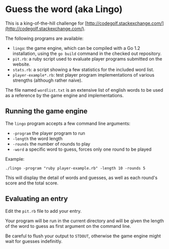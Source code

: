 # Guess the word (aka Lingo) #

This is a king-of-the-hill challenge for [http://codegolf.stackexchange.com/](http://codegolf.stackexchange.com/).

The following programs are available:

- `lingo`: the game engine, which can be compiled with a Go 1.2 installation, using the `go build` command in the checked out repository.
- `pit.rb`: a ruby script used to evaluate player programs submitted on the website.
- `stats.rb`: a script showing a few statistics for the included word list.
- `player-example*.rb`: test player program implementations of various strengths (although rather naive).

The file named `wordlist.txt` is an extensive list of english words to be used as a reference by the game engine and implementations.

## Running the game engine ##

The `lingo` program accepts a few command line arguments:

- `-program` the player program to run
- `-length` the word length
- `-rounds` the number of rounds to play
- `-word` a specific word to guess, forces only one round to be played

Example:

    ./lingo -program "ruby player-example.rb" -length 10 -rounds 5

This will display the detail of words and guesses, as well as each round's score and the total score.

## Evaluating an entry

Edit the `pit.rb` file to add your entry.

Your program will be run in the current directory and will be given the length of the word to guess as first argument on the command line.

Be careful to flush your output to `STDOUT`, otherwise the game engine might wait for guesses indefinitly.

